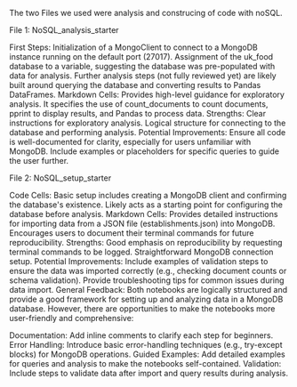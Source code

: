 The two Files we used were analysis and construcing of code with noSQL. 

File 1: NoSQL_analysis_starter

First Steps:
Initialization of a MongoClient to connect to a MongoDB instance running on the default port (27017).
Assignment of the uk_food database to a variable, suggesting the database was pre-populated with data for analysis.
Further analysis steps (not fully reviewed yet) are likely built around querying the database and converting results to Pandas DataFrames.
Markdown Cells: Provides high-level guidance for exploratory analysis. It specifies the use of count_documents to count documents, pprint to display results, and Pandas to process data.
Strengths: Clear instructions for exploratory analysis.
Logical structure for connecting to the database and performing analysis.
Potential Improvements: Ensure all code is well-documented for clarity, especially for users unfamiliar with MongoDB.
Include examples or placeholders for specific queries to guide the user further.


File 2: NoSQL_setup_starter

Code Cells: Basic setup includes creating a MongoDB client and confirming the database's existence.
Likely acts as a starting point for configuring the database before analysis.
Markdown Cells: Provides detailed instructions for importing data from a JSON file (establishments.json) into MongoDB.
Encourages users to document their terminal commands for future reproducibility.
Strengths: Good emphasis on reproducibility by requesting terminal commands to be logged.
Straightforward MongoDB connection setup.
Potential Improvements: Include examples of validation steps to ensure the data was imported correctly (e.g., checking document counts or schema validation).
Provide troubleshooting tips for common issues during data import.
General Feedback: Both notebooks are logically structured and provide a good framework for setting up and analyzing data in a MongoDB database. However, there are opportunities to make the notebooks more user-friendly and comprehensive:

Documentation: Add inline comments to clarify each step for beginners.
Error Handling: Introduce basic error-handling techniques (e.g., try-except blocks) for MongoDB operations.
Guided Examples: Add detailed examples for queries and analysis to make the notebooks self-contained.
Validation: Include steps to validate data after import and query results during analysis.
